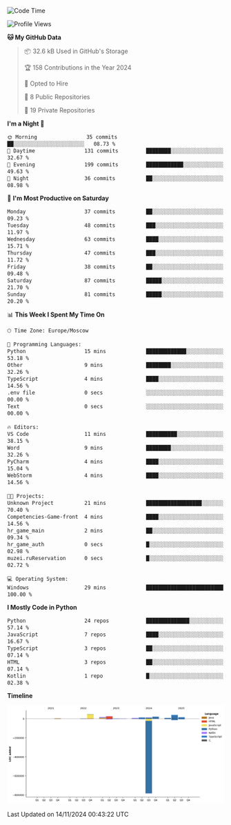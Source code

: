 <!--START_SECTION:waka-->
![Code Time](http://img.shields.io/badge/Code%20Time-551%20hrs%2010%20mins-blue)

![Profile Views](http://img.shields.io/badge/Profile%20Views-11-blue)

**🐱 My GitHub Data** 

> 📦 32.6 kB Used in GitHub's Storage 
 > 
> 🏆 158 Contributions in the Year 2024
 > 
> 💼 Opted to Hire
 > 
> 📜 8 Public Repositories 
 > 
> 🔑 19 Private Repositories 
 > 
**I'm a Night 🦉** 

```text
🌞 Morning                35 commits          ██░░░░░░░░░░░░░░░░░░░░░░░   08.73 % 
🌆 Daytime                131 commits         ████████░░░░░░░░░░░░░░░░░   32.67 % 
🌃 Evening                199 commits         ████████████░░░░░░░░░░░░░   49.63 % 
🌙 Night                  36 commits          ██░░░░░░░░░░░░░░░░░░░░░░░   08.98 % 
```
📅 **I'm Most Productive on Saturday** 

```text
Monday                   37 commits          ██░░░░░░░░░░░░░░░░░░░░░░░   09.23 % 
Tuesday                  48 commits          ███░░░░░░░░░░░░░░░░░░░░░░   11.97 % 
Wednesday                63 commits          ████░░░░░░░░░░░░░░░░░░░░░   15.71 % 
Thursday                 47 commits          ███░░░░░░░░░░░░░░░░░░░░░░   11.72 % 
Friday                   38 commits          ██░░░░░░░░░░░░░░░░░░░░░░░   09.48 % 
Saturday                 87 commits          █████░░░░░░░░░░░░░░░░░░░░   21.70 % 
Sunday                   81 commits          █████░░░░░░░░░░░░░░░░░░░░   20.20 % 
```


📊 **This Week I Spent My Time On** 

```text
🕑︎ Time Zone: Europe/Moscow

💬 Programming Languages: 
Python                   15 mins             █████████████░░░░░░░░░░░░   53.18 % 
Other                    9 mins              ████████░░░░░░░░░░░░░░░░░   32.26 % 
TypeScript               4 mins              ████░░░░░░░░░░░░░░░░░░░░░   14.56 % 
.env file                0 secs              ░░░░░░░░░░░░░░░░░░░░░░░░░   00.00 % 
Text                     0 secs              ░░░░░░░░░░░░░░░░░░░░░░░░░   00.00 % 

🔥 Editors: 
VS Code                  11 mins             ██████████░░░░░░░░░░░░░░░   38.15 % 
Word                     9 mins              ████████░░░░░░░░░░░░░░░░░   32.26 % 
PyCharm                  4 mins              ████░░░░░░░░░░░░░░░░░░░░░   15.04 % 
WebStorm                 4 mins              ████░░░░░░░░░░░░░░░░░░░░░   14.56 % 

🐱‍💻 Projects: 
Unknown Project          21 mins             ██████████████████░░░░░░░   70.40 % 
Competencies-Game-front  4 mins              ████░░░░░░░░░░░░░░░░░░░░░   14.56 % 
hr_game_main             2 mins              ██░░░░░░░░░░░░░░░░░░░░░░░   09.34 % 
hr_game_auth             0 secs              █░░░░░░░░░░░░░░░░░░░░░░░░   02.98 % 
muzei.ruReservation      0 secs              █░░░░░░░░░░░░░░░░░░░░░░░░   02.72 % 

💻 Operating System: 
Windows                  29 mins             █████████████████████████   100.00 % 
```

**I Mostly Code in Python** 

```text
Python                   24 repos            ██████████████░░░░░░░░░░░   57.14 % 
JavaScript               7 repos             ████░░░░░░░░░░░░░░░░░░░░░   16.67 % 
TypeScript               3 repos             ██░░░░░░░░░░░░░░░░░░░░░░░   07.14 % 
HTML                     3 repos             ██░░░░░░░░░░░░░░░░░░░░░░░   07.14 % 
Kotlin                   1 repo              █░░░░░░░░░░░░░░░░░░░░░░░░   02.38 % 
```



**Timeline**

![Lines of Code chart](https://raw.githubusercontent.com/adlemx/adlemx/main/assets/bar_graph.png)


 Last Updated on 14/11/2024 00:43:22 UTC
<!--END_SECTION:waka-->
